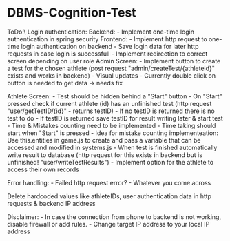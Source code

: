 # DBMS-Cognition-Test

ToDo:\\
Login authentication:
	Backend:
		- Implement one-time login authentication in spring security
	Frontend:
		- Implement http request to one-time login authentication on backend
		- Save login data for later http requests in case login is successfull
		- Implement redirection to correct screen depending on user role
Admin Screen:
	- Implement button to create a test for the chosen athlete (post request "admin/createTest/{athleteid}" exists and works in backend)
	- Visual updates
	- Currently double click on button is needed to get data -> needs fix

Athlete Screen:
	- Test should be hidden behind a "Start" button 
	- On "Start" pressed check if current athlete (id) has an unfinished test (http request "user/getTestID/{id}" - returns testID)
	- If no testID is returned there is no test to do
	- If testID is returned save testID for result writing later & start test
	- Time & Mistakes counting need to be implemented
	- Time taking should start when "Start" is pressed
	- Idea for mistake counting implementeation:
		Use this.entities in game.js to create and pass a variable that can be accessed and modified in systems.js
	- When test is finished automatically write result to database (http request for this exists in backend but is unfinished! "user/writeTestResults")
	- Implement option for the athlete to access their own records

Error handling:
	- Failed http request error?
	- Whatever you come across

Delete hardcoded values like athleteIDs, user authentication data in http requests & backend IP address

Disclaimer:
	- In case the connection from phone to backend is not working, disable firewall or add rules.
	- Change target IP address to your local IP address
